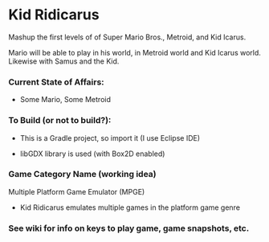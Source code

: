 # Kid Ridicarus

Mashup the first levels of of Super Mario Bros., Metroid, and Kid Icarus.

Mario will be able to play in his world, in Metroid world and Kid Icarus world. Likewise with Samus and the Kid.

### Current State of Affairs:

* Some Mario, Some Metroid

### To Build (or not to build?):

* This is a Gradle project, so import it (I use Eclipse IDE)

* libGDX library is used (with Box2D enabled)

### Game Category Name (working idea)

Multiple Platform Game Emulator (MPGE)

* Kid Ridicarus emulates multiple games in the platform game genre

### See wiki for info on keys to play game, game snapshots, etc.
